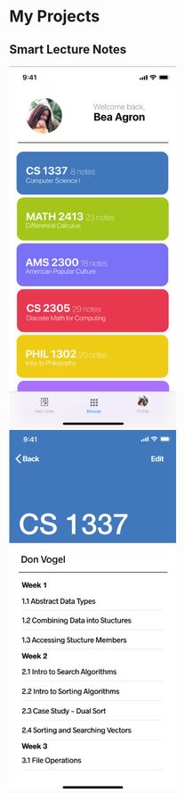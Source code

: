 # My Projects
## Smart Lecture Notes

<img src="https://github.com/beaagron/beaagron.github.io/raw/master/classListHorizontal.png" width="300" height="650">
<img src="https://github.com/beaagron/beaagron.github.io/raw/master/inClass.png" width="300" height="650">
